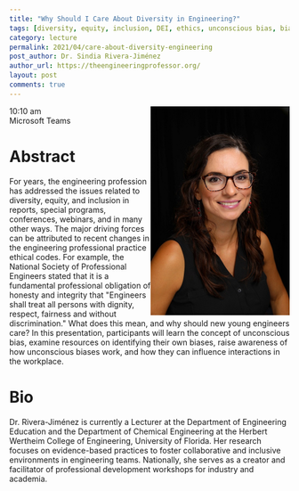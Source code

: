 ```yaml
---
title: "Why Should I Care About Diversity in Engineering?"
tags: [diversity, equity, inclusion, DEI, ethics, unconscious bias, bias]
category: lecture
permalink: 2021/04/care-about-diversity-engineering
post_author: Dr. Sindia Rivera-Jiménez
author_url: https://theengineeringprofessor.org/
layout: post
comments: true
---
```


<!-- This is for your headshot. -->
<img align="right" width="250px" src="/images/210423-riverajimenez.jpg" alt="Sindia Rivera-Jiménez"/>  

10:10 am  
Microsoft Teams  



# Abstract

For years, the engineering profession has addressed the issues related to diversity, equity, and inclusion in reports, special programs, conferences, webinars, and in many other ways.  The major driving forces can be attributed to recent changes in the engineering professional practice ethical codes. For example, the National Society of Professional Engineers stated that it is a fundamental professional obligation of honesty and integrity that "Engineers shall treat all persons with dignity, respect, fairness and without discrimination." What does this mean, and why should new young engineers care? In this presentation, participants will learn the concept of unconscious bias, examine resources on identifying their own biases, raise awareness of how unconscious biases work, and how they can influence interactions in the workplace.

# Bio

Dr. Rivera-Jiménez is currently a Lecturer at the Department of Engineering Education and the Department of Chemical Engineering at the Herbert Wertheim College of Engineering, University of Florida. Her research focuses on evidence-based practices to foster collaborative and inclusive environments in engineering teams. Nationally, she serves as a creator and facilitator of professional development workshops for industry and academia.
